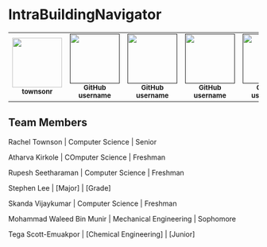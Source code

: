 # IntraBuildingNavigator

<table>
  <tbody>
    <tr>
      <td align="center">
        <a href="https://github.com/townsonr">
        <img src="https://avatars.githubusercontent.com/u/73606631?v=4" width="100px;">
        </a><br/>
        <small><b>townsonr</b></small>
      </td>
      <td align="center">
        <a href="">
        <img src="" width="100px;">
        </a><br/>
        <small><b>GitHub username</b></small>
      </td>
      <td align="center">
        <a href="">
        <img src="" width="100px;">
        </a><br/>
        <small><b>GitHub username</b></small>
      </td>
      <td align="center">
        <a href="">
        <img src="" width="100px;">
        </a><br/>
        <small><b>GitHub username</b></small>
      </td>
      <td align="center">
        <a href="">
        <img src="" width="100px;">
        </a><br/>
        <small><b>GitHub username</b></small>
      </td>
      <td align="center">
        <a href="">
        <img src="" width="100px;">
        </a><br/>
        <small><b>GitHub username</b></small>
      </td>
      <td align="center">
        <a href="">
        <img src="" width="100px;">
        </a><br/>
        <small><b>GitHub username</b></small>
      </td>
    </tr>
  </tbody>
</table>

## Team Members
Rachel Townson | Computer Science | Senior

Atharva Kirkole | COmputer Science | Freshman

Rupesh Seetharaman | Computer Science | Freshman

Stephen Lee | [Major] | [Grade]

Skanda Vijaykumar | Computer Science | Freshman

Mohammad Waleed Bin Munir | Mechanical Engineering | Sophomore

Tega Scott-Emuakpor | [Chemical Engineering] | [Junior]

